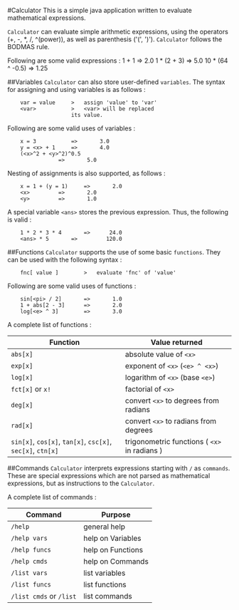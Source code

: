#Calculator
This is a simple java application written to evaluate mathematical expressions.
			
`Calculator` can evaluate simple arithmetic expressions, using the operators (+, -, \*, /, ^(power)), as well as 
parenthesis ('(', ')').	`Calculator` follows the BODMAS rule.

Following are some valid expressions : 
	1 + 1			=>		 2.0
	1 * (2 + 3)		=>		 5.0
	10 * (64 ^ -0.5)	=>		1.25

##Variables
`Calculator` can also store user-defined `variables`. The syntax for assigning and using variables is as follows : 
```
	var = value		>	assign 'value' to 'var'
	<var>			>	<var> will be replaced
					its value.
```			
Following are some valid uses of variables : 
```
	x = 3			=>		 3.0
	y = <x> + 1		=>		 4.0
	(<x>^2 + <y>^2)^0.5	
				=>		 5.0 
```

Nesting of assignments is also supported, as follows : 
```
	x = 1 + (y = 1)		=>		 2.0
	<x>			=>		 2.0
	<y>			=>		 1.0
```
A special variable `<ans>` stores the previous expression. Thus, the following is valid : 
```
	1 * 2 * 3 * 4		=>		24.0
	<ans> * 5		=>	       120.0
```			
##Functions
`Calculator` supports the use of some basic `functions`. They can be used with the following syntax : 
```
	fnc[ value ]		>	evaluate 'fnc' of 'value'
```

Following are some valid uses of functions : 
```
	sin[<pi> / 2]		=>		 1.0
	1 + abs[2 - 3]		=>		 2.0
	log[<e> ^ 3]		=>		 3.0
```

A complete list of functions :

Function | Value returned
-------- | --------------
`abs[x]` | absolute value of `<x>`
`exp[x]` | exponent of `<x>` (`<e> ^ <x>`)
`log[x]` | logarithm of `<x>` (base `<e>`)
`fct[x]` or `x!` | factorial of `<x>`
`deg[x]` | convert `<x>` to degrees from radians
`rad[x]` | convert `<x>` to radians from degrees
`sin[x]`, `cos[x]`, `tan[x]`, `csc[x]`, `sec[x]`, `ctn[x]` | trigonometric functions  ( `<x>` in radians )
		             

##Commands
`Calculator` interprets expressions starting with `/` as `commands`. These are special expressions which are not parsed 
as mathematical expressions, but as instructions to the `Calculator`.

A complete list of commands :

Command | Purpose
------- | --------
`/help` | general help
`/help vars` | help on Variables
`/help funcs` | help on Functions
`/help cmds` | help on Commands
`/list vars` | list variables
`/list funcs` | list functions
`/list cmds`  or  `/list` | list commands

